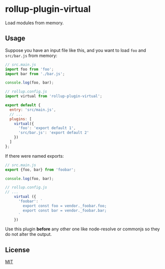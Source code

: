 # rollup-plugin-virtual

Load modules from memory.

## Usage

Suppose you have an input file like this, and you want to load `foo` and `src/bar.js` from memory:

```js
// src.main.js
import foo from 'foo';
import bar from './bar.js';

console.log(foo, bar);
```

```js
// rollup.config.js
import virtual from 'rollup-plugin-virtual';

export default {
  entry: 'src/main.js',
  // ...
  plugins: [
    virtual({
      'foo': 'export default 1',
      'src/bar.js': 'export default 2'
    })
  ]
};
```

If there were named exports:
```js
// src.main.js
export {foo, bar} from 'foobar';

console.log(foo, bar);
```

```js
// rollup.config.js
// ...
    virtual ({
      'foobar': `
        export const foo = vendor._foobar.foo;
        export const bar = vendor._foobar.bar;
      `
    })
```

Use this plugin __before__ any other one like node-resolve or commonjs so they do not alter the output. 


## License

[MIT](LICENSE)